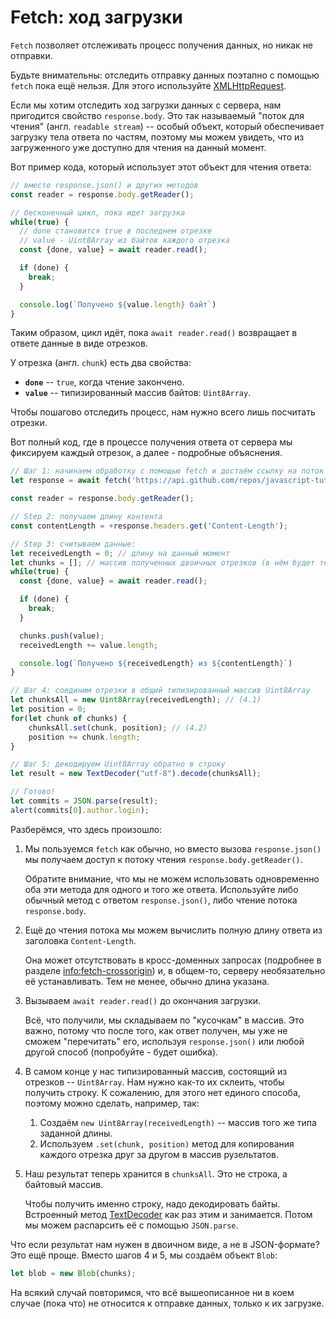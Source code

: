 
# Fetch: ход загрузки

`Fetch` позволяет отслеживать процесс получения данных, но никак не отправки. 

Будьте внимательны: отследить отправку данных поэтапно с помощью `fetch` пока ещё нельзя. Для этого используйте [XMLHttpRequest](info:xmlhttprequest).

Если мы хотим отследить ход загрузки данных с сервера, нам пригодится свойство `response.body`. Это так называемый "поток для чтения" (англ. `readable stream`) -- особый объект, который обеспечивает загрузку тела ответа по частям, поэтому мы можем увидеть, что из загруженного уже доступно для чтения на данный момент. 

Вот пример кода, который использует этот объект для чтения ответа:

```js
// вместо response.json() и других методов
const reader = response.body.getReader();

// бесконечный цикл, пока идет загрузка
while(true) {
  // done становится true в последнем отрезке
  // value - Uint8Array из байтов каждого отрезка
  const {done, value} = await reader.read();

  if (done) {
    break;
  }

  console.log(`Получено ${value.length} байт`)
}
```

Таким образом, цикл идёт, пока `await reader.read()` возвращает в ответе данные в виде отрезков.

У отрезка (англ. `chunk`) есть два свойства:
- **`done`** -- `true`, когда чтение закончено.
- **`value`** -- типизированный массив байтов: `Uint8Array`.

Чтобы пошагово отследить процесс, нам нужно всего лишь посчитать отрезки.

Вот полный код, где в процессе получения ответа от сервера мы фиксируем каждый отрезок, а далее - подробные объяснения.

```js run async
// Шаг 1: начинаем обработку с помощью fetch и достаём ссылку на поток для чтения
let response = await fetch('https://api.github.com/repos/javascript-tutorial/en.javascript.info/commits?per_page=100');

const reader = response.body.getReader();

// Step 2: получаем длину контента
const contentLength = +response.headers.get('Content-Length');

// Step 3: считываем данные:
let receivedLength = 0; // длину на данный момент
let chunks = []; // массив полученных двоичных отрезков (в нём будет тело ответа)
while(true) {
  const {done, value} = await reader.read();

  if (done) {
    break;
  }

  chunks.push(value);
  receivedLength += value.length;

  console.log(`Получено ${receivedLength} из ${contentLength}`)
}

// Шаг 4: соединим отрезки в общий типизированный массив Uint8Array
let chunksAll = new Uint8Array(receivedLength); // (4.1)
let position = 0;
for(let chunk of chunks) {
	chunksAll.set(chunk, position); // (4.2)
	position += chunk.length;
}

// Шаг 5: декодируем Uint8Array обратно в строку
let result = new TextDecoder("utf-8").decode(chunksAll);

// Готово!
let commits = JSON.parse(result);
alert(commits[0].author.login);
```

Разберёмся, что здесь произошло:

1. Мы пользуемся `fetch` как обычно, но вместо вызова `response.json()` мы получаем доступ к потоку чтения `response.body.getReader()`.

    Обратите внимание, что мы не можем использовать одновременно оба эти метода для одного и того же ответа. Используйте либо обычный метод с ответом `response.json()`, либо чтение потока `response.body`.
2. Ещё до чтения потока мы можем вычислить полную длину ответа из заголовка `Content-Length`.

    Она может отсутствовать в кросс-доменных запросах  (подробнее в разделе <info:fetch-crossorigin>) и, в общем-то, серверу необязательно её устанавливать. Тем не менее, обычно длина указана.
3. Вызываем `await reader.read()` до окончания загрузки.

    Всё, что получили, мы складываем по "кусочкам" в массив. Это важно, потому что после того, как ответ получен, мы уже не сможем "перечитать" его, используя `response.json()` или любой другой способ (попробуйте - будет ошибка).
4. В самом конце у нас типизированный массив, состоящий из отрезков -- `Uint8Array`. Нам нужно как-то их склеить, чтобы получить строку. К сожалению, для этого нет единого способа, поэтому можно сделать, например, так:
    1. Создаём `new Uint8Array(receivedLength)` -- массив того же типа заданной длины.
    2. Используем `.set(chunk, position)` метод для копирования каждого отрезка друг за другом в массив рузельтатов.
5. Наш результат теперь хранится в `chunksAll`. Это не строка, а байтовый массив.

    Чтобы получить именно строку, надо декодировать байты. Встроенный метод [TextDecoder](info:text-decoder) как раз этим и занимается. Потом мы можем распарсить её с помощью `JSON.parse`.

Что если результат нам нужен в двоичном виде, а не в JSON-формате? Это ещё проще. Вместо шагов 4 и 5, мы создаём объект `Blob`:
```js
let blob = new Blob(chunks);
```

На всякий случай повторимся, что всё вышеописанное ни в коем случае (пока что) не относится к отправке данных, только к их загрузке.